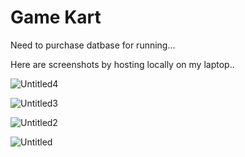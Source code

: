 # Game Kart
Need to purchase datbase for running...


Here are screenshots by hosting locally on my laptop..

![Untitled4](https://github.com/PrateekTomar000/game-kart/assets/97218249/19870609-1b2a-4c93-b37b-da84ec01fb69)


![Untitled3](https://github.com/PrateekTomar000/game-kart/assets/97218249/6b9340f2-e0c4-4f99-9903-57a952133537)



![Untitled2](https://github.com/PrateekTomar000/game-kart/assets/97218249/6eff0b4b-e7f5-4ef6-9be8-1d0136063a71)


![Untitled](https://github.com/PrateekTomar000/game-kart/assets/97218249/40a09f71-f851-4361-bfbf-0048f0146c5d)

